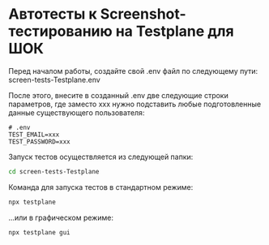 # Автотесты к Screenshot-тестированию на Testplane для ШОК

Перед началом работы, создайте свой .env файл по следующему пути:
screen-tests-Testplane\.env

После этого, внесите в созданный .env две следующие строки параметров, где заместо xxx нужно подставить любые подготовленные данные существующего пользователя:
```
# .env
TEST_EMAIL=xxx
TEST_PASSWORD=xxx
```

Запуск тестов осуществляется из следующей папки:
```bash
cd screen-tests-Testplane
```

Команда для запуска тестов в стандартном режиме:
```bash
npx testplane
```
...или в графическом режиме:
```bash
npx testplane gui
```